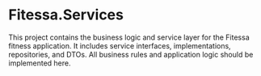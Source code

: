# Fitessa.Services
 
This project contains the business logic and service layer for the Fitessa fitness application. It includes service interfaces, implementations, repositories, and DTOs. All business rules and application logic should be implemented here. 